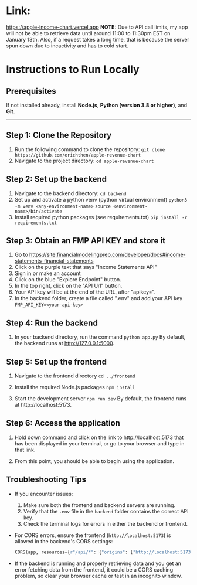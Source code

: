 # Link:
https://apple-income-chart.vercel.app
**NOTE:** Due to API call limits, my app will not be able to retrieve data until around 11:00 to 11:30pm EST on January 13th. Also, if a request takes a long time, that is because the server spun down due to incactivity and has to cold start.

# Instructions to Run Locally

## Prerequisites

If not installed already, install **Node.js**, **Python (version 3.8 or higher)**, and **Git**.

---

## Step 1: Clone the Repository

1. Run the following command to clone the repository:
   ```git clone https://github.com/erichthen/apple-revenue-chart```
2. Navigate to the project directory: ```cd apple-revenue-chart```

## Step 2: Set up the backend

1. Navigate to the backend directory: ```cd backend```
2. Set up and activate a python venv (python virtual environment)
   ```python3 -m venv <any-environment-name>```
   ```source <environment-name>/bin/activate```
3. Install required python packages (see requirements.txt)
   ```pip install -r requirements.txt```

## Step 3: Obtain an FMP API KEY and store it

1. Go to https://site.financialmodelingprep.com/developer/docs#income-statements-financial-statements
2. Click on the purple text that says "Income Statements API"
3. Sign in or make an account
4. Click on the blue "Explore Endpoint" button.
5. In the top right, click on the "API Url" button. 
6. Your API key will be at the end of the URL, after "apikey=".
7. In the backend folder, create a file called ".env" and add your API key
   ```FMP_API_KEY=<your-api-key>```

## Step 4: Run the backend

1. In your backend directory, run the command
   ```python app.py```
   By default, the backend runs at http://127.0.0.1:5000.


## Step 5: Set up the frontend

1. Navigate to the frontend directory
   ```cd ../frontend```

2. Install the required Node.js packages
   ```npm install```

3. Start the development server
   ```npm run dev```
   By default, the frontend runs at http://localhost:5173.

## Step 6: Access the application

1. Hold down command and click on the link to http://localhost:5173 that has been displayed in your terminal, 
   or go to your browser and type in that link. 

2. From this point, you should be able to begin using the application. 

## Troubleshooting Tips
- If you encounter issues:
  1. Make sure both the frontend and backend servers are running.
  2. Verify that the `.env` file in the `backend` folder contains the correct API key.
  3. Check the terminal logs for errors in either the backend or frontend.

- For CORS errors, ensure the frontend (`http://localhost:5173`) is allowed in the backend's CORS settings:
  ```python
  CORS(app, resources={r"/api/*": {"origins": ["http://localhost:5173", "https://apple-income-chart.vercel.app"]}})

- If the backend is running and properly retrieving data and you get an error fetching data from the frontend, it could be a CORS caching problem, so clear your browser cache or test in an incognito window. 


